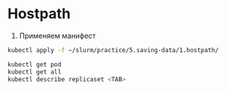 # Hostpath

1) Применяем манифест

```bash
kubectl apply -f ~/slurm/practice/5.saving-data/1.hostpath/

kubectl get pod
kubectl get all
kubectl describe replicaset <TAB>
```
